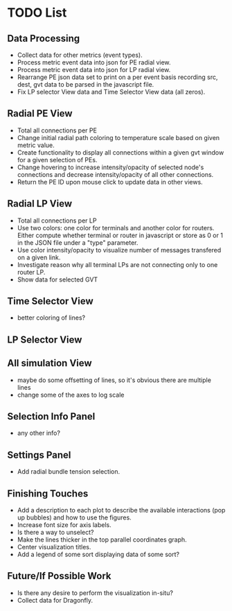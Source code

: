 # TODO List

## Data Processing
* Collect data for other metrics (event types).
* Process metric event data into json for PE radial view.
* Process metric event data into json for LP radial view.
* Rearrange PE json data set to print on a per event basis recording src, dest, gvt data to be parsed in the javascript file.
* Fix LP selector View data and Time Selector View data (all zeros).

## Radial PE View
* Total all connections per PE
* Change initial radial path coloring to temperature scale based on given metric value.
* Create functionality to display all connections within a given gvt window for a given selection of PEs.
* Change hovering to increase intensity/opacity of selected node's connections and decrease intensity/opacity of all other connections.
* Return the PE ID upon mouse click to update data in other views.

## Radial LP View
* Total all connections per  LP
* Use two colors: one color for terminals and another color for routers. Either compute whether terminal or router in javascript or store as 0 or 1 in the JSON file under a "type" parameter.
* Use color intensity/opacity to visualize number of messages transfered on a given link.
* Investigate reason why all terminal LPs are not connecting only to one router LP.
* Show data for selected GVT

## Time Selector View
* better coloring of lines?

## LP Selector View

## All simulation View
* maybe do some offsetting of lines, so it's obvious there are multiple lines
* change some of the axes to log scale

## Selection Info Panel
* any other info?

## Settings Panel
* Add radial bundle tension selection.

## Finishing Touches
* Add a description to each plot to describe the available interactions (pop up bubbles) and how to use the figures.
* Increase font size for axis labels.
* Is there a way to unselect?
* Make the lines thicker in the top parallel coordinates graph.
* Center visualization titles.
* Add a legend of some sort displaying data of some sort?

## Future/If Possible Work
* Is there any desire to perform the visualization in-situ?
* Collect data for Dragonfly.
